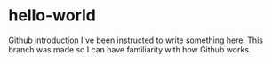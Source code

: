 # hello-world
Github introduction
I've been instructed to write something here.  This branch was made so I can have familiarity with how Github works.
